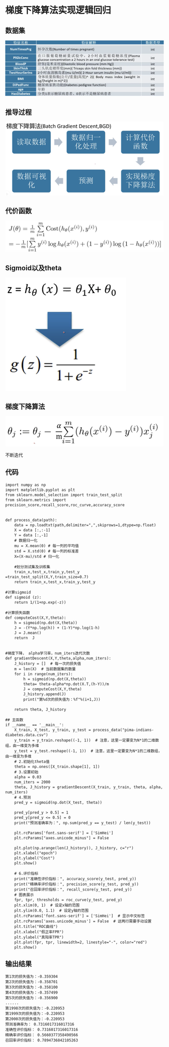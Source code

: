 # 梯度下降算法实现逻辑回归

## 数据集

![](Images/2.png)

## 推导过程

![](Images/3.png)

## 代价函数

![](Images/4.png)

## Sigmoid以及theta

![](Images/5.png)

## 梯度下降算法

![](Images/6.png)

不断迭代

## 代码

	import numpy as np
	import matplotlib.pyplot as plt
	from sklearn.model_selection import train_test_split
	from sklearn.metrics import precision_score,recall_score,roc_curve,accuracy_score
	
	
	def process_data(path):
	    data = np.loadtxt(path,delimiter=",",skiprows=1,dtype=np.float)
	    X = data [:,:-1]
	    Y = data [:,-1]
	    # 数据归一化
	    mu = X.mean(0) # 每一列的平均值
	    std = X.std(0) # 每一列的标准差
	    X=(X-mu)/std # 归一化
	
	    #划分测试集及训练集
	    train_x,test_x,train_y,test_y =train_test_split(X,Y,train_size=0.7)
	    return train_x,test_x,train_y,test_y
	
	#计算sigmoid
	def sigmoid (z):
	    return 1/(1+np.exp(-z))
	
	#计算损失函数
	def computeCost(X,Y,theta):
	    h = sigmoid(np.dot(X,theta))
	    J = -(Y*np.log(h)) + (1-Y)*np.log(1-h)
	    J = J.mean()
	    return  J
	
	
	#梯度下降， alpha学习率，num_iters迭代次数
	def gradientDescent(X,Y,theta,alpha,num_iters):
	    J_history = []  # 每一次的损失值
	    m = len(X)  # 当前数据集的数量
	    for i in range(num_iters):
	        h = sigmoid(np.dot(X,theta))
	        theta= theta-alpha*np.dot(X.T,(h-Y))/m
	        J = computeCost(X,Y,theta)
	        J_history.append(J)
	        print("第%d次的损失值为：%f"%(i+1,J))
	
	    return theta, J_history
	
	## 主函数
	if __name__ == '__main__':
	    X_train, X_test, y_train, y_test = process_data("pima-indians-diabetes.data.csv")
	    y_train = y_train.reshape((-1, 1))  # 注意，这里一定要变为N*1的二维数组，由一维变为多维
	    y_test = y_test.reshape((-1, 1))  # 注意，这里一定要变为N*1的二维数组，由一维变为多维
	    # 2.初始化theta值
	    theta = np.ones([X_train.shape[1], 1])
	    # 3.设置初始
	    alpha = 0.03
	    num_iters = 2000
	    theta, J_history = gradientDescent(X_train, y_train, theta, alpha, num_iters)
	    # 4.预测
	    pred_y = sigmoid(np.dot(X_test, theta))
	
	    pred_y[pred_y > 0.5] = 1
	    pred_y[pred_y <= 0.5] = 0
	    print("预测准确率为：", np.sum(pred_y == y_test) / len(y_test))
	
	    plt.rcParams['font.sans-serif'] = ['SimHei']
	    plt.rcParams["axes.unicode_minus"] = False
	
	    plt.plot(np.arange(len(J_history)), J_history, c="r")
	    plt.xlabel("epoch")
	    plt.ylabel("Cost")
	    plt.show()
	
	    # 6.评价指标
	    print("准确性评价指标：", accuracy_score(y_test, pred_y))
	    print("精确率评价指标：", precision_score(y_test, pred_y))
	    print("召回率评价指标：", recall_score(y_test, pred_y))
	    # 图表展示
	    fpr, tpr, thresholds = roc_curve(y_test, pred_y)
	    plt.xlim(0, 1)  # 设定x轴的范围
	    plt.ylim(0.0, 1.1)  # 设定y轴的范围
	    plt.rcParams['font.sans-serif'] = ['SimHei']  # 显示中文标签
	    plt.rcParams['axes.unicode_minus'] = False  # 这两行需要手动设置
	    plt.title("ROC曲线")
	    plt.xlabel("假正率FPR")
	    plt.ylabel("真阳率TPR")
	    plt.plot(fpr, tpr, linewidth=2, linestyle="-", color="red")
	    plt.show()
	    
## 输出结果

	第1次的损失值为：-0.359304
	第2次的损失值为：-0.358701
	第3次的损失值为：-0.358100
	第4次的损失值为：-0.357499
	第5次的损失值为：-0.356900
	......
	第1998次的损失值为：-0.220953
	第1999次的损失值为：-0.220953
	第2000次的损失值为：-0.220953
	预测准确率为： 0.7316017316017316
	准确性评价指标： 0.7316017316017316
	精确率评价指标： 0.5660377358490566
	召回率评价指标： 0.7894736842105263	    